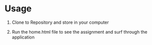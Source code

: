 
# Usage

1. Clone to Repository and store in your computer

2. Run the home.html file to see the assignment and surf through the application
